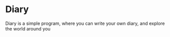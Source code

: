 <H1> Diary </H1>
<p> Diary is a simple program, where you can write your own diary, and explore the world around you</p>
